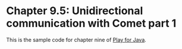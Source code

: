 Chapter 9.5: Unidirectional communication with Comet part 1
=========================

This is the sample code for chapter nine of [Play for Java](http://bit.ly/playjava).
